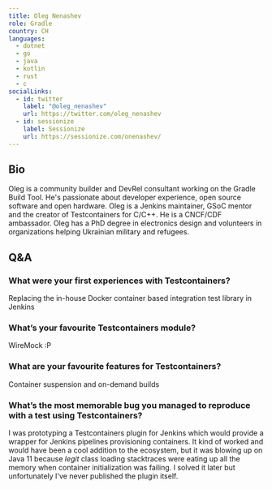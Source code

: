 ```yaml
---
title: Oleg Nenashev
role: Gradle
country: CH
languages:
  - dotnet
  - go
  - java
  - kotlin
  - rust
  - c
socialLinks:
  - id: twitter
    label: "@oleg_nenashev"
    url: https://twitter.com/oleg_nenashev
  - id: sessionize
    label: Sessionize
    url: https://sessionize.com/onenashev/
---
```

## Bio
Oleg is a community builder and DevRel consultant working on the Gradle Build Tool. He's passionate about developer experience, open source software and open hardware. Oleg is a Jenkins maintainer, GSoC mentor and  the creator of Testcontainers for C/C++. He is a CNCF/CDF ambassador. Oleg has a PhD degree in electronics design and volunteers in organizations helping Ukrainian military and refugees.

## Q&A
### What were your first experiences with Testcontainers?
Replacing the in-house Docker container based integration test library in Jenkins

### What’s your favourite Testcontainers module?
WireMock :P

### What are your favourite features for Testcontainers?
Container suspension and on-demand builds

### What’s the most memorable bug you managed to reproduce with a test using Testcontainers?
I was prototyping a Testcontainers plugin for Jenkins which would provide a wrapper for Jenkins pipelines provisioning containers. It kind of worked and would have been a cool addition to the ecosystem, but it was blowing up on Java 11 because *legit* class loading stacktraces were eating up all the memory when container initialization was failing. I solved it later but unfortunately I've never published the plugin itself.